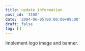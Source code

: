 ```yaml
---
title: update information
post_id: '3108'
date: '2004-06-05T00:00:00+09:00'
draft: false
tag: []
---
```


Implement logo image and banner.